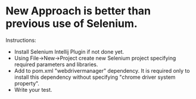 
# New Approach is better than previous use of Selenium. 

Instructions:
* Install Selenium Intellij Plugin if not done yet. 
* Using File->New->Project create new Selenium project specifying required parameters and libraries.
* Add to pom.xml "webdrivermanager" dependency. It is required only to install this dependency without specifying "chrome driver system property". 
* Write your test.